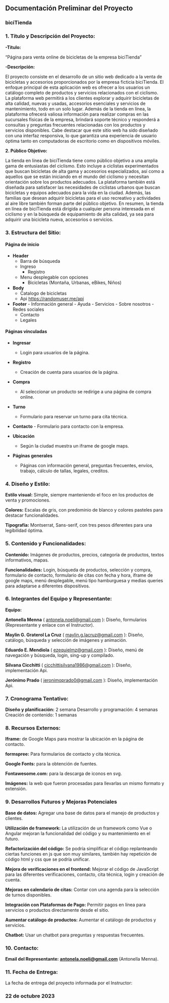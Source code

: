 ## **Documentación Preliminar del Proyecto**

### **biciTienda**


### **1. Título y Descripción del Proyecto:**

**-Título:** 

“Página para venta online de bicicletas de la empresa biciTienda”

**-Descripción:**

El proyecto consiste en el desarrollo de un sitio web dedicado a la venta de bicicletas y accesorios proporcionados por la empresa ficticia biciTienda. El enfoque principal de esta aplicación web es ofrecer a los usuarios un catálogo completo de productos y servicios relacionados con el ciclismo. La plataforma web permitirá a los clientes explorar y adquirir bicicletas de alta calidad, nuevas y usadas, accesorios esenciales y servicios de mantenimiento, todo en un solo lugar. Además de la tienda en línea, la plataforma ofrecerá valiosa información para realizar compras en las sucursales físicas de la empresa, brindará soporte técnico y responderá a consultas y preguntas frecuentes relacionadas con los productos y servicios disponibles. Cabe destacar que este sitio web ha sido diseñado con una interfaz responsiva, lo que garantiza una experiencia de usuario óptima tanto en computadoras de escritorio como en dispositivos móviles.

**2. Público Objetivo:**

La tienda en línea de biciTienda tiene como público objetivo a una amplia gama de entusiastas del ciclismo. Esto incluye a ciclistas experimentados que buscan bicicletas de alta gama y accesorios especializados, así como a aquellos que se están iniciando en el mundo del ciclismo y necesitan orientación sobre los productos adecuados. La plataforma también está diseñada para satisfacer las necesidades de ciclistas urbanos que buscan bicicletas y equipos adecuados para la vida en la ciudad. Además, las familias que desean adquirir bicicletas para el uso recreativo y actividades al aire libre también forman parte del público objetivo. En resumen, la tienda en línea de biciTienda está dirigida a cualquier persona interesada en el ciclismo y en la búsqueda de equipamiento de alta calidad, ya sea para adquirir una bicicleta nueva, accesorios o servicios.



### **3. Estructura del Sitio:**

#### **Página de inicio**
- **Header**
     - Barra de búsqueda
     - Ingreso
       - Registro
     - Menu desplegable con opciones 
          -  Bicicletas (Montaña, Urbanas, eBikes, Niños)
- **Body**
     - Catalogo de bicicletas
     - Api https://randomuser.me/api
- **Footer**
      - Información general
            - Ayuda
            - Servicios
            - Sobre nosotros
            - Redes sociales
	 - Contacto
	 - Legales

#### **Páginas vinculadas**

- **Ingresar**
     - Login para usuarios de la página.

- **Registro**
     - Creación de cuenta para usuarios de la página.

- **Compra**
     - Al seleccionar un producto se redirige a una página de compra online.

- **Turno**
     - Formulario para reservar un turno para cita técnica. 

- **Contacto**
      - Formulario para contacto con la empresa.

- **Ubicación**
     - Según la ciudad muestra un iframe de google maps.

- **Páginas generales**
     - Páginas con información general, preguntas frecuentes, envíos, trabajo,    cálculo de tallas, legales, creditos.




### **4. Diseño y Estilo:**

**Estilo visual:** 
Simple, siempre manteniendo el foco en los productos de venta y promociones.

**Colores:** 
Escalas de gris, con predominio de blanco y colores pasteles para destacar funcionalidades.

**Tipografía:**
Montserrat, Sans-serif, con tres pesos diferentes para una legibilidad óptima. 


### **5. Contenido y Funcionalidades:**

**Contenido:** 
Imágenes de productos, precios, categoría de productos, textos informativos, mapas.

**Funcionalidades:** 
Login, búsqueda de productos, selección y compra, formulario de contacto, formulario de citas con fecha y hora, iframe de google maps, menú desplegable, menú tipo hamburguesa y medias queries para adaptarse a diferentes dispositivos.

### **6. Integrantes del Equipo y Representante:**

**Equipo:** 
	
**Antonella Menna** ( antonela.noeli@gmail.com ):
Diseño, formularios (Representante y enlace con el Instructor).

**Maylin G. Graterol La Cruz** ( maylin.g.lacruz@gmail.com ):
Diseño, catálogo, búsqueda y selección de imágenes y animación.

**Eduardo E. Mendiola** ( ezequielmz@gmail.com ): 
Diseño, menú de navegación y búsqueda, login, sing-up y compilado.

**Silvana Cicchitti** ( cicchittisilvana1986@gmail.com ): 
Diseño, implementación Api.

**Jerónimo Prado** ( jeronimoprado0@gmail.com ): 
Diseño, implementación Api.

### **7. Cronograma Tentativo:**

**Diseño y planificación:** 2 semana
Desarrollo y programación: 4 semanas
Creación de contenido: 1 semanas


### **8. Recursos Externos:**

**Iframe:** de Google Maps para mostrar la ubicación en la página de contacto.

**formspree:** Para formularios de contacto y cita técnica.

**Google Fonts:** para la obtención de fuentes.

**Fontawesome.com:** para la descarga de iconos en svg.

**Imágenes:** la web que fueron procesadas para llevarlas un mismo formato y extensión.               

### **9. Desarrollos Futuros y Mejoras Potenciales** 

**Base de datos:** Agregar una base de datos para el manejo de productos y clientes.

**Utilización de framework:** La utilización de un framework como Vue o Angular mejoran la funcionalidad del código y su mantenimiento en el futuro.

**Refactorización del código:** Se podría simplificar el código replanteando ciertas funciones en js que son muy similares, también hay repetición de código html y css que se podría unificar.

**Mejora de verificaciones en el frontend:** Mejorar el código de JavaScript para las diferentes verificaciones, contacto, cita técnica, login y creación de cuenta.

**Mejoras en calendario de citas:** Contar con una agenda para la selección de turnos disponibles.

**Integración con Plataformas de Pago:** Permitir pagos en línea para servicios o productos directamente desde el sitio.

**Aumentar catálogo de productos:** Aumentar el catálogo de productos y servicios.

**Chatbot:** Usar un chatbot para preguntas y respuestas frecuentes.

### **10. Contacto:**

**Email del Representante:** **antonela.noeli@gmail.com** (Antonella Menna).

### **11. Fecha de Entrega:**

La fecha de entrega del proyecto informada por el Instructor: 

### **22 de octubre 2023**


